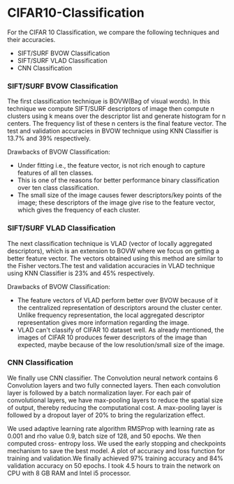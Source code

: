 # CIFAR10-Classification

For the CIFAR 10 Classification, we compare the following techniques and their accuracies.
- SIFT/SURF BVOW Classification
- SIFT/SURF VLAD Classification
- CNN Classification

### SIFT/SURF BVOW Classification

The first classification technique is BOVW(Bag of visual words). In this technique we compute SIFT/SURF descriptors of image then compute n clusters using k means over the descriptor list and generate  histogram for n centers. The frequency list of these n centers is the final feature vector. The test and validation accuracies in BVOW technique using KNN Classifier is 13.7% and 39% respectively. 

Drawbacks of BVOW Classification:
- Under fitting i.e., the feature vector, is not rich enough to capture features of all ten classes. 
- This is one of the reasons for better performance binary classification over ten class classification.
- The small size of the image causes fewer descriptors/key points of the image; these descriptors of the image give rise to the feature vector, which gives the frequency of each cluster.

### SIFT/SURF VLAD Classification

The next classification technique is VLAD (vector of locally aggregated descriptors), which is an extension to BOVW where we focus on getting a better feature vector. The vectors obtained using this method are similar to the Fisher vectors.The test and validation accuracies in VLAD technique using KNN Classifier is 23% and 45% respectively. 

Drawbacks of BVOW Classification:
- The feature vectors of VLAD perform better over BVOW because of it the centralized representation of descriptors around the cluster center. Unlike frequency representation, the local aggregated descriptor representation gives more information regarding the image.
- VLAD can't classify of CIFAR 10 dataset well. As already mentioned, the images of CIFAR 10 produces fewer descriptors of the image than expected, maybe because of the low resolution/small size of the image. 

### CNN Classification

We finally use CNN classifier. The Convolution neural network contains 6 Convolution layers and two fully connected layers. Then each convolution layer is followed by a batch normalization layer. For each pair of convolutional layers, we have max-pooling layers to reduce the spatial size of output, thereby reducing the computational cost. A max-pooling layer is followed by a dropout layer of 20% to bring the regularization effect.
 

We used adaptive learning rate algorithm RMSProp with learning rate as 0.001 and rho value 0.9, batch size of 128, and 50 epochs. We then computed cross- entropy loss. We used the early stopping and checkpoints mechanism to save the best model.
A plot of accuracy and loss function for training and validation.We finally achieved 97% training accuracy and 84% validation accuracy on 50 epochs. I took 4.5 hours to train the network on CPU with 8 GB RAM and Intel i5 processor.
